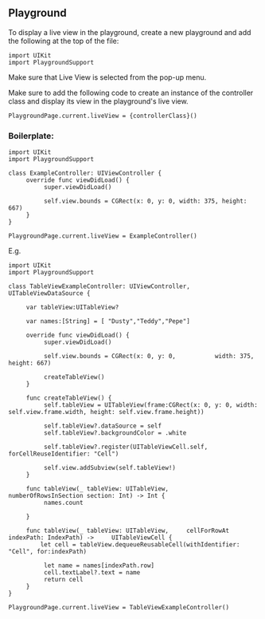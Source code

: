 ## Playground

To display a live view in the playground, create a new playground and add the following at the top of the file:

```
import UIKit
import PlaygroundSupport
```

Make sure that Live View is selected from the pop-up menu.

Make sure to add the following code to create an instance  of the controller class and display its view in the playground's live view.

```
PlaygroundPage.current.liveView = {controllerClass}()
```

### Boilerplate:

```
import UIKit
import PlaygroundSupport

class ExampleController: UIViewController {
     override func viewDidLoad() {
          super.viewDidLoad()

          self.view.bounds = CGRect(x: 0, y: 0, width: 375, height: 667)
     }
}

PlaygroundPage.current.liveView = ExampleController()
```

E.g.

```
import UIKit
import PlaygroundSupport

class TableViewExampleController: UIViewController, UITableViewDataSource {

     var tableView:UITableView?

     var names:[String] = [ "Dusty","Teddy","Pepe"]

     override func viewDidLoad() {
          super.viewDidLoad()

          self.view.bounds = CGRect(x: 0, y: 0,           width: 375, height: 667)

          createTableView()
     }

     func createTableView() {
          self.tableView = UITableView(frame:CGRect(x: 0, y: 0, width: self.view.frame.width, height: self.view.frame.height))

          self.tableView?.dataSource = self
          self.tableView?.backgroundColor = .white

          self.tableView?.register(UITableViewCell.self,  forCellReuseIdentifier: "Cell")

          self.view.addSubview(self.tableView!)
     }

     func tableView(_ tableView: UITableView,     numberOfRowsInSection section: Int) -> Int {
          names.count

     }

     func tableView(_ tableView: UITableView,     cellForRowAt indexPath: IndexPath) ->     UITableViewCell {
         let cell = tableView.dequeueReusableCell(withIdentifier: "Cell", for:indexPath)

          let name = names[indexPath.row]
          cell.textLabel?.text = name
          return cell
     }
}

PlaygroundPage.current.liveView = TableViewExampleController()
```


